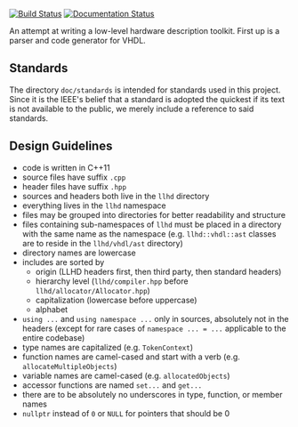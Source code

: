 [![Build Status](https://travis-ci.org/fabianschuiki/llhd.svg?branch=master)](https://travis-ci.org/fabianschuiki/llhd)
[![Documentation Status](https://readthedocs.org/projects/llhd/badge/?version=latest)](https://readthedocs.org/projects/llhd/?badge=latest)

An attempt at writing a low-level hardware description toolkit. First up is a
parser and code generator for VHDL.


## Standards

The directory `doc/standards` is intended for standards used in this project.
Since it is the IEEE's belief that a standard is adopted the quickest if its
text is not available to the public, we merely include a reference to said
standards.


## Design Guidelines

- code is written in C++11
- source files have suffix `.cpp`
- header files have suffix `.hpp`
- sources and headers both live in the `llhd` directory
- everything lives in the `llhd` namespace
- files may be grouped into directories for better readability and structure
- files containing sub-namespaces of `llhd` must be placed in a directory with
  the same name as the namespace (e.g. `llhd::vhdl::ast` classes are to reside
  in the `llhd/vhdl/ast` directory)
- directory names are lowercase
- includes are sorted by
  - origin (LLHD headers first, then third party, then standard headers)
  - hierarchy level (`llhd/compiler.hpp` before `llhd/allocator/Allocator.hpp`)
  - capitalization (lowercase before uppercase)
  - alphabet
- `using ...` and `using namespace ...` only in sources, absolutely not in the
  headers (except for rare cases of `namespace ... = ...` applicable to the
  entire codebase)
- type names are capitalized (e.g. `TokenContext`)
- function names are camel-cased and start with a verb (e.g.
  `allocateMultipleObjects`)
- variable names are camel-cased (e.g. `allocatedObjects`)
- accessor functions are named `set...` and `get...`
- there are to be absolutely no underscores in type, function, or member names
- `nullptr` instead of `0` or `NULL` for pointers that should be 0
